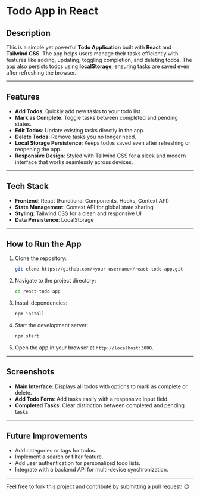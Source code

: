 # Todo App in React

## Description
This is a simple yet powerful **Todo Application** built with **React** and **Tailwind CSS**. The app helps users manage their tasks efficiently with features like adding, updating, toggling completion, and deleting todos. The app also persists todos using **localStorage**, ensuring tasks are saved even after refreshing the browser.

---

## Features
- **Add Todos**: Quickly add new tasks to your todo list.
- **Mark as Complete**: Toggle tasks between completed and pending states.
- **Edit Todos**: Update existing tasks directly in the app.
- **Delete Todos**: Remove tasks you no longer need.
- **Local Storage Persistence**: Keeps todos saved even after refreshing or reopening the app.
- **Responsive Design**: Styled with Tailwind CSS for a sleek and modern interface that works seamlessly across devices.

---

## Tech Stack
- **Frontend**: React (Functional Components, Hooks, Context API)
- **State Management**: Context API for global state sharing
- **Styling**: Tailwind CSS for a clean and responsive UI
- **Data Persistence**: LocalStorage

---

## How to Run the App
1. Clone the repository:
   ```bash
   git clone https://github.com/<your-username>/react-todo-app.git
   ```
2. Navigate to the project directory:
   ```bash
   cd react-todo-app
   ```
3. Install dependencies:
   ```bash
   npm install
   ```
4. Start the development server:
   ```bash
   npm start
   ```
5. Open the app in your browser at `http://localhost:3000`.

---

## Screenshots
- **Main Interface**: Displays all todos with options to mark as complete or delete.
- **Add Todo Form**: Add tasks easily with a responsive input field.
- **Completed Tasks**: Clear distinction between completed and pending tasks.

---

## Future Improvements
- Add categories or tags for todos.
- Implement a search or filter feature.
- Add user authentication for personalized todo lists.
- Integrate with a backend API for multi-device synchronization.

---

Feel free to fork this project and contribute by submitting a pull request! 😊
